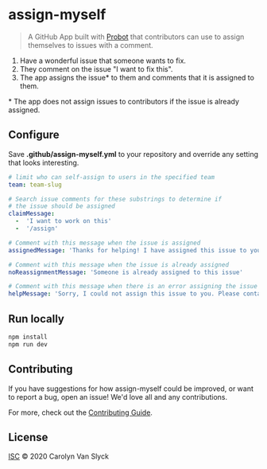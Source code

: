 # assign-myself

> A GitHub App built with [Probot](https://github.com/probot/probot) that
> contributors can use to assign themselves to issues with a comment.

1. Have a wonderful issue that someone wants to fix.
1. They comment on the issue "I want to fix this".
1. The app assigns the issue* to them and comments that it is assigned to them.

\* The app does not assign issues to contributors if the issue is already assigned.

## Configure 

Save **.github/assign-myself.yml** to your repository and override any setting
that looks interesting.

```yaml
# limit who can self-assign to users in the specified team
team: team-slug 

# Search issue comments for these substrings to determine if
# the issue should be assigned
claimMessage:
  -  'I want to work on this'
  -  '/assign'

# Comment with this message when the issue is assigned
assignedMessage: 'Thanks for helping! I have assigned this issue to you. 👍'

# Comment with this message when the issue is already assigned
noReassignmentMessage: 'Someone is already assigned to this issue'

# Comment with this message when there is an error assigning the issue
helpMessage: 'Sorry, I could not assign this issue to you. Please contact the maintainers for help.'
```

## Run locally

```sh
npm install
npm run dev
```

## Contributing

If you have suggestions for how assign-myself could be improved, or want to report a bug, open an issue! We'd love all and any contributions.

For more, check out the [Contributing Guide](CONTRIBUTING.md).

## License

[ISC](LICENSE) © 2020 Carolyn Van Slyck
